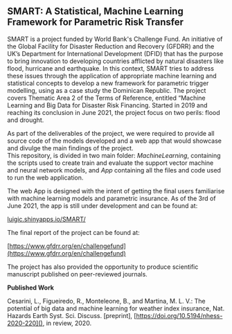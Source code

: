 ## SMART: A Statistical, Machine Learning Framework for Parametric Risk Transfer

SMART is a project funded by World Bank's Challenge Fund. An initiative of the Global Facility for Disaster Reduction and Recovery (GFDRR) and the UK’s Department for International Development (DFID) that has the purpose to bring innovation to developing countries afflicted by natural disasters like flood, hurricane and earthquake. In this context, SMART tries to address these issues through the application of appropriate machine learning and statistical concepts to develop a new framework for parametric trigger modelling, using as a case study the Dominican Republic. The project covers Thematic Area 2 of the Terms of Reference, entitled “Machine Learning and Big Data for Disaster Risk Financing. Started in 2019 and reaching its conclusion in June 2021, the project focus on two perils: flood and drought.  


As part of the deliverables of the project, we were required to provide all source code of the models developed and a web app that would showcase and divulge the main findings of the project.  
This repository, is divided in two main folder: *MachineLearning*, containing the scripts used to create train and evaluate the support vector machine and neural network models, and *App* containing all the files and code used to run the web application.  

The web App is designed with the intent of getting the final users familiarise with machine learning models and parametric insurance. As of the 3rd of June 2021, the app is still under development and can be found at:

[luigic.shinyapps.io/SMART/](luigic.shinyapps.io/SMART/)

The final report of the project can be found at:

[https://www.gfdrr.org/en/challengefund](https://www.gfdrr.org/en/challengefund)

The project has also provided the opportunity to produce scientific manuscript published on peer-reviewed journals.

**Published Work**

Cesarini, L., Figueiredo, R., Monteleone, B., and Martina, M. L. V.: The potential of big data and machine learning for weather index insurance, Nat. Hazards Earth Syst. Sci. Discuss. [preprint], [https://doi.org/10.5194/nhess-2020-220](), in review, 2020. 	




